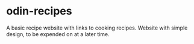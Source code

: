 # odin-recipes

A basic recipe website with links to cooking recipes.
Website with simple design, to be expended on at a later time.